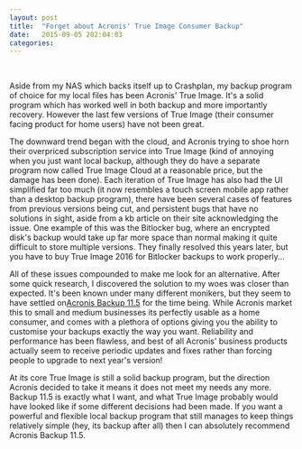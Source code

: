 ```yaml
---
layout: post
title:  "Forget about Acronis' True Image Consumer Backup"
date:   2015-09-05 202:04:03
categories: 
---
```

<br>


Aside from my NAS which backs itself up to Crashplan, my backup program of choice for my local files has been Acronis' True Image. It's a solid program which has worked well in both backup and more importantly recovery. However the last few versions of True Image (their consumer facing product for home users) have not been great.

The downward trend began with the cloud, and Acronis trying to shoe horn their overpriced subscription service  into True Image (kind of annoying when you just want local backup, although they do have a separate program now called True Image Cloud at a reasonable price, but the damage has been done). Each iteration of True Image has also had the UI simplified far too much (it now resembles a touch screen mobile app rather than a desktop backup program), there have been several cases of features from previous versions being cut, and persistent bugs that have no solutions in sight, aside from a kb article on their site acknowledging the issue. One example of this was the Bitlocker bug, where an encrypted disk's backup would take up far more space than normal making it quite difficult to store multiple versions. They finally resolved this years later, but you have to buy True Image 2016 for Bitlocker backups to work properly...

All of these issues compounded to make me look for an alternative. After some quick research, I discovered the solution to my woes was closer than expected. It's been known under many different monikers, but they seem to have settled on[Acronis Backup 11.5](http://www.acronis.com/en-us/business/backup/workstation/) for the time being. While Acronis market this to small and medium businesses its perfectly usable as a home consumer, and comes with a plethora of options giving you the ability to customise your backups exactly the way you want. Reliability and performance has been flawless, and best of all Acronis' business products actually seem to receive periodic updates and fixes rather than forcing people to upgrade to next year's version!

At its core True Image is still a solid backup program, but the direction Acronis decided to take it means it does not meet my needs any more. Backup 11.5 is exactly what I want, and what True Image probably would have looked like if some different decisions had been made. If you want a powerful and flexible local backup program that still manages to keep things relatively simple (hey, its backup after all) then I can absolutely recommend Acronis Backup 11.5.